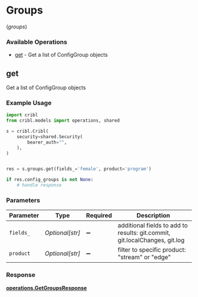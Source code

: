 # Groups
(*groups*)

### Available Operations

* [get](#get) - Get a list of ConfigGroup objects

## get

Get a list of ConfigGroup objects

### Example Usage

```python
import cribl
from cribl.models import operations, shared

s = cribl.Cribl(
    security=shared.Security(
        bearer_auth="",
    ),
)


res = s.groups.get(fields_='female', product='program')

if res.config_groups is not None:
    # handle response
```

### Parameters

| Parameter                                                                  | Type                                                                       | Required                                                                   | Description                                                                |
| -------------------------------------------------------------------------- | -------------------------------------------------------------------------- | -------------------------------------------------------------------------- | -------------------------------------------------------------------------- |
| `fields_`                                                                  | *Optional[str]*                                                            | :heavy_minus_sign:                                                         | additional fields to add to results: git.commit, git.localChanges, git.log |
| `product`                                                                  | *Optional[str]*                                                            | :heavy_minus_sign:                                                         | filter to specific product: "stream" or "edge"                             |


### Response

**[operations.GetGroupsResponse](../../models/operations/getgroupsresponse.md)**

